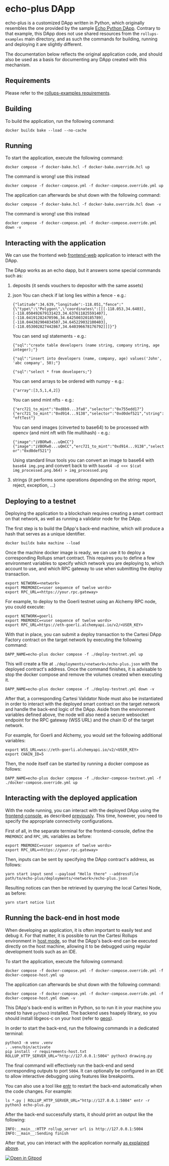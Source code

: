 # echo-plus DApp

echo-plus is a customized DApp written in Python, which originally resembles the one provided by the sample [Echo Python DApp](https://github.com/cartesi/rollups-examples/tree/main/echo-python).
Contrary to that example, this DApp does not use shared resources from the `rollups-examples` main directory, and as such the commands for building, running and deploying it are slightly different.

The documentation below reflects the original application code, and should also be used as a basis for documenting any DApp created with this mechanism.

## Requirements

Please refer to the [rollups-examples requirements](https://github.com/cartesi/rollups-examples/tree/main/README.md#requirements).

## Building

To build the application, run the following command:

```shell
docker buildx bake --load --no-cache
```

## Running

To start the application, execute the following command:

```shell
docker compose -f docker-bake.hcl -f docker-bake.override.hcl up 
```

The command is wrong!
use this instead
```
docker compose -f docker-compose.yml -f docker-compose.override.yml up
```
The application can afterwards be shut down with the following command:

```shell
docker compose -f docker-bake.hcl -f docker-bake.override.hcl down -v
```
The command is wrong!
use this instead
```
docker compose -f docker-compose.yml -f docker-compose.override.yml down -v
```

## Interacting with the application

We can use the frontend web [frontend-web](https://github.com/lynoferraz/frontend-web-cartesi) application to interact with the DApp.

The DApp works as an echo dapp, but it answers some special commands such as:
1. deposits (it sends vouchers to depositor with the same assets)
2. json 
    You can check if lat long lies within a fence - e.g.: 
    
    ```{"latitude":34.639,"longitude":-118.051,"fence":"{\"type\":\"Polygon\",\"coordinates\":[[[-118.053,34.6403],[-118.050492679131423,34.637611825591407],[-118.04191282470596,34.642500320185789],[-118.044382904834507,34.645229032100403],[-118.053002827442867,34.640396678176792]]]}"}```
    
    You can send sql statements - e.g.: 
    
    ```{"sql":"create table developers (name string, company string, age integer);"}```
    
    ```{"sql":"insert into developers (name, company, age) values('John', 'abc company', 50);"}```
    
    ```{"sql":"select * from developers;"}```
    
    You can send arrays to be ordered with numpy - e.g.: 
    
    ```{"array":[3,5,1,4,2]}```

    You can send mint nfts - e.g.: 
    
    ```{"erc721_to_mint":"0xd8b9...3fa8","selector":"0x755edd17"}```
    ```{"erc721_to_mint":"0xd914...9138","selector":"0xd0def521","string":"nftTest"}```

    You can send images (cinverted to base64) to be processed with opencv (and mint nft with file multihash) - e.g.: 
    
    ```{"image":"iVBORw0...uQmCC"}```
    ```{"image":"iVBORw0...uQmCC","erc721_to_mint":"0xd914...9138","selector":"0xd0def521"}```

    Using standard linux tools you can convert an image to base64 with ```base64 img.png``` and convert back to with ```base64 -d <<< $(cat img_processed.png.b64) > img_processed.png```

3. strings (it performs some operations depending on the string: report, reject, exception, ...)


## Deploying to a testnet

Deploying the application to a blockchain requires creating a smart contract on that network, as well as running a validator node for the DApp.

The first step is to build the DApp's back-end machine, which will produce a hash that serves as a unique identifier.

```shell
docker buildx bake machine --load
```

Once the machine docker image is ready, we can use it to deploy a corresponding Rollups smart contract. This requires you to define a few environment variables to specify which network you are deploying to, which account to use, and which RPC gateway to use when submitting the deploy transaction.

```shell
export NETWORK=<network>
export MNEMONIC=<user sequence of twelve words>
export RPC_URL=<https://your.rpc.gateway>
```

For example, to deploy to the Goerli testnet using an Alchemy RPC node, you could execute:

```shell
export NETWORK=goerli
export MNEMONIC=<user sequence of twelve words>
export RPC_URL=https://eth-goerli.alchemyapi.io/v2/<USER_KEY>
```

With that in place, you can submit a deploy transaction to the Cartesi DApp Factory contract on the target network by executing the following command:

```shell
DAPP_NAME=echo-plus docker compose -f ./deploy-testnet.yml up
```

This will create a file at `./deployments/<network>/echo-plus.json` with the deployed contract's address.
Once the command finishes, it is advisable to stop the docker compose and remove the volumes created when executing it.

```shell
DAPP_NAME=echo-plus docker compose -f ./deploy-testnet.yml down -v
```

After that, a corresponding Cartesi Validator Node must also be instantiated in order to interact with the deployed smart contract on the target network and handle the back-end logic of the DApp.
Aside from the environment variables defined above, the node will also need a secure websocket endpoint for the RPC gateway (WSS URL) and the chain ID of the target network.

For example, for Goerli and Alchemy, you would set the following additional variables:

```shell
export WSS_URL=wss://eth-goerli.alchemyapi.io/v2/<USER_KEY>
export CHAIN_ID=5
```

Then, the node itself can be started by running a docker compose as follows:

```shell
DAPP_NAME=echo-plus docker compose -f ./docker-compose-testnet.yml -f ./docker-compose.override.yml up
```

## Interacting with the deployed application

With the node running, you can interact with the deployed DApp using the [frontend-console](https://github.com/cartesi/rollups-examples/tree/main/frontend-console), as described [previously](#interacting-with-the-application).
This time, however, you need to specify the appropriate connectivity configurations.

First of all, in the separate terminal for the frontend-console, define the `MNEMONIC` and `RPC_URL` variables as before:

```shell
export MNEMONIC=<user sequence of twelve words>
export RPC_URL=<https://your.rpc.gateway>
```

Then, inputs can be sent by specifying the DApp contract's address, as follows:

```shell
yarn start input send --payload "Hello there" --addressFile path/to/echo-plus/deployments/<network>/echo-plus.json
```

Resulting notices can then be retrieved by querying the local Cartesi Node, as before:

```shell
yarn start notice list
```

## Running the back-end in host mode

When developing an application, it is often important to easily test and debug it. For that matter, it is possible to run the Cartesi Rollups environment in [host mode](https://github.com/cartesi/rollups-examples/tree/main/README.md#host-mode), so that the DApp's back-end can be executed directly on the host machine, allowing it to be debugged using regular development tools such as an IDE.

To start the application, execute the following command:
```
docker compose -f docker-compose.yml -f docker-compose.override.yml -f docker-compose-host.yml up
```

The application can afterwards be shut down with the following command:
```
docker compose -f docker-compose.yml -f docker-compose.override.yml -f docker-compose-host.yml down -v
```

This DApp's back-end is written in Python, so to run it in your machine you need to have `python3` installed.
The backend uses hsapely library, so you should install libgeos-c on your host (refer to [geos](https://libgeos.org/usage/install/)).

In order to start the back-end, run the following commands in a dedicated terminal:

```shell
python3 -m venv .venv
. .venv/bin/activate
pip install -r requirements-host.txt
ROLLUP_HTTP_SERVER_URL="http://127.0.0.1:5004" python3 drawing.py
```

The final command will effectively run the back-end and send corresponding outputs to port `5004`.
It can optionally be configured in an IDE to allow interactive debugging using features like breakpoints.

You can also use a tool like [entr](https://eradman.com/entrproject/) to restart the back-end automatically when the code changes. For example:

```shell
ls *.py | ROLLUP_HTTP_SERVER_URL="http://127.0.0.1:5004" entr -r python3 echo-plus.py
```

After the back-end successfully starts, it should print an output like the following:

```log
INFO:__main__:HTTP rollup_server url is http://127.0.0.1:5004
INFO:__main__:Sending finish
```

After that, you can interact with the application normally [as explained above](#interacting-with-the-application).

[![Open in Gitpod](https://gitpod.io/button/open-in-gitpod.svg)](https://gitpod.io/#https://github.com/lynoferraz/echo-plus-cartesi-dapp)
